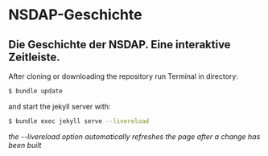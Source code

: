 # NSDAP-Geschichte
Die Geschichte der NSDAP. Eine interaktive Zeitleiste.
---

After cloning or downloading the repository run Terminal in directory:
```bash
$ bundle update
```

and start the jekyll server with:
```bash
$ bundle exec jekyll serve --livereload
```

*the --livereload option automatically refreshes the page after a change has been built*
